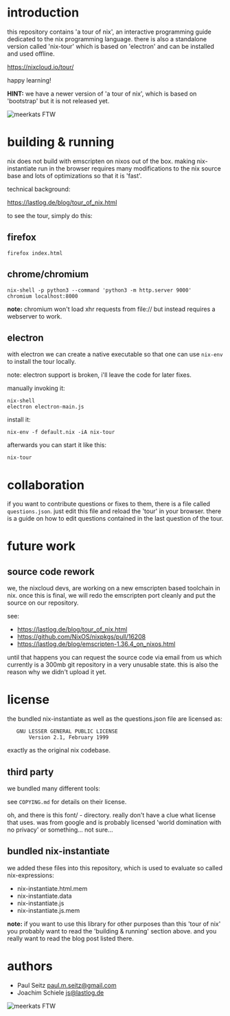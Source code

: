 # introduction

this repository contains 'a tour of nix', an interactive programming guide dedicated to the 
nix programming language. there is also a standalone version called 'nix-tour' which 
is based on 'electron' and can be installed and used offline.

https://nixcloud.io/tour/ 

happy learning!

**HINT:** we have a newer version of 'a tour of nix', which is based on 'bootstrap' but it is not released yet.

![meerkats FTW](https://raw.githubusercontent.com/nixcloud/tour_of_nix/master/tour_of_nix.jpg)

# building & running

nix does not build with emscripten on nixos out of the box. making nix-instantiate run in the browser
requires many modifications to the nix source base and lots of optimizations so that it is 'fast'.

technical background: 

  https://lastlog.de/blog/tour_of_nix.html

to see the tour, simply do this:

## firefox

    firefox index.html

## chrome/chromium

    nix-shell -p python3 --command 'python3 -m http.server 9000'
    chromium localhost:8000

**note:** chromium won't load xhr requests from file:// but instead requires a webserver to work.

## electron 
with electron we can create a native executable so that one can use `nix-env` to install the tour locally.

note: electron support is broken, i'll leave the code for later fixes.

manually invoking it:

    nix-shell
    electron electron-main.js

install it:

    nix-env -f default.nix -iA nix-tour

afterwards you can start it like this:

    nix-tour

# collaboration

if you want to contribute questions or fixes to them, there is a file called `questions.json`. 
just edit this file and reload the 'tour' in your browser. there is a guide on how to edit questions
contained in the last question of the tour.

# future work

## source code rework
we, the nixcloud devs, are working on a new emscripten based toolchain in nix. once this is final, we 
will redo the emscripten port cleanly and put the source on our repository.

see:

* https://lastlog.de/blog/tour_of_nix.html
* https://github.com/NixOS/nixpkgs/pull/16208
* https://lastlog.de/blog/emscripten-1.36.4_on_nixos.html

until that happens you can request the source code via email from us which currently is a 300mb git
repository in a very unusable state. this is also the reason why we didn't upload it yet.

# license

the bundled nix-instantiate as well as the questions.json file are licensed as:

       GNU LESSER GENERAL PUBLIC LICENSE
           Version 2.1, February 1999

exactly as the original nix codebase.

## third party

we bundled many different tools:

see `COPYING.md` for details on their license.

oh, and there is this font/ - directory. really don't have a clue what license that uses. was from google 
and is probably licensed 'world domination with no privacy' or something... not sure...

## bundled nix-instantiate

we added these files into this repository, which is used to evaluate so called nix-expressions:

* nix-instantiate.html.mem
* nix-instantiate.data
* nix-instantiate.js
* nix-instantiate.js.mem

**note:** if you want to use this library for other purposes than this 'tour of nix' you probably 
want to read the 'building & running' section above. and you really want to read the blog post 
listed there.

# authors

* Paul Seitz <paul.m.seitz@gmail.com>
* Joachim Schiele <js@lastlog.de>

![meerkats FTW](https://raw.githubusercontent.com/nixcloud/tour_of_nix/master/footerFG.png)
